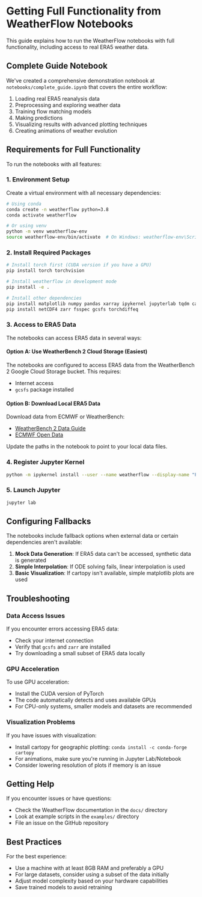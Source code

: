# Getting Full Functionality from WeatherFlow Notebooks

This guide explains how to run the WeatherFlow notebooks with full functionality, including access to real ERA5 weather data.

## Complete Guide Notebook

We've created a comprehensive demonstration notebook at `notebooks/complete_guide.ipynb` that covers the entire workflow:

1. Loading real ERA5 reanalysis data
2. Preprocessing and exploring weather data
3. Training flow matching models
4. Making predictions
5. Visualizing results with advanced plotting techniques
6. Creating animations of weather evolution

## Requirements for Full Functionality

To run the notebooks with all features:

### 1. Environment Setup

Create a virtual environment with all necessary dependencies:

```bash
# Using conda
conda create -n weatherflow python=3.8
conda activate weatherflow

# Or using venv
python -m venv weatherflow-env
source weatherflow-env/bin/activate  # On Windows: weatherflow-env\Scripts\activate
```

### 2. Install Required Packages

```bash
# Install torch first (CUDA version if you have a GPU)
pip install torch torchvision

# Install weatherflow in development mode
pip install -e .

# Install other dependencies
pip install matplotlib numpy pandas xarray ipykernel jupyterlab tqdm cartopy
pip install netCDF4 zarr fsspec gcsfs torchdiffeq
```

### 3. Access to ERA5 Data

The notebooks can access ERA5 data in several ways:

#### Option A: Use WeatherBench 2 Cloud Storage (Easiest)
The notebooks are configured to access ERA5 data from the WeatherBench 2 Google Cloud Storage bucket. This requires:
- Internet access
- `gcsfs` package installed

#### Option B: Download Local ERA5 Data
Download data from ECMWF or WeatherBench:
- [WeatherBench 2 Data Guide](https://github.com/google-research/weatherbench2)
- [ECMWF Open Data](https://www.ecmwf.int/en/forecasts/datasets/open-data)

Update the paths in the notebook to point to your local data files.

### 4. Register Jupyter Kernel

```bash
python -m ipykernel install --user --name weatherflow --display-name "Python (WeatherFlow)"
```

### 5. Launch Jupyter

```bash
jupyter lab
```

## Configuring Fallbacks

The notebooks include fallback options when external data or certain dependencies aren't available:

1. **Mock Data Generation**: If ERA5 data can't be accessed, synthetic data is generated
2. **Simple Interpolation**: If ODE solving fails, linear interpolation is used
3. **Basic Visualization**: If cartopy isn't available, simple matplotlib plots are used

## Troubleshooting

### Data Access Issues
If you encounter errors accessing ERA5 data:
- Check your internet connection
- Verify that `gcsfs` and `zarr` are installed
- Try downloading a small subset of ERA5 data locally

### GPU Acceleration
To use GPU acceleration:
- Install the CUDA version of PyTorch
- The code automatically detects and uses available GPUs
- For CPU-only systems, smaller models and datasets are recommended

### Visualization Problems
If you have issues with visualization:
- Install cartopy for geographic plotting: `conda install -c conda-forge cartopy`
- For animations, make sure you're running in Jupyter Lab/Notebook
- Consider lowering resolution of plots if memory is an issue

## Getting Help

If you encounter issues or have questions:
- Check the WeatherFlow documentation in the `docs/` directory
- Look at example scripts in the `examples/` directory
- File an issue on the GitHub repository

## Best Practices

For the best experience:
- Use a machine with at least 8GB RAM and preferably a GPU
- For large datasets, consider using a subset of the data initially
- Adjust model complexity based on your hardware capabilities
- Save trained models to avoid retraining